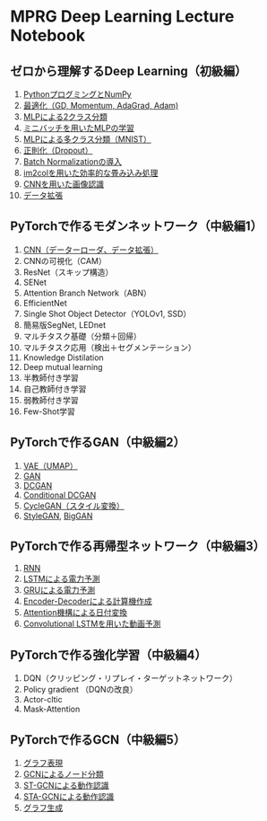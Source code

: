 # MPRG Deep Learning Lecture Notebook


## ゼロから理解するDeep Learning（初級編）
1.  [PythonプログミングとNumPy](https://colab.research.google.com/github/machine-perception-robotics-group/MPRGDeepLearningLectureNotebook/blob/master/01_dnn_scratch/00_python_and_numpy.ipynb)
2.  [最適化（GD, Momentum, AdaGrad, Adam)](https://colab.research.google.com/github/machine-perception-robotics-group/MPRGDeepLearningLectureNotebook/blob/master/01_dnn_scratch/01_optimization.ipynb)
3.  [MLPによる2クラス分類](https://colab.research.google.com/github/machine-perception-robotics-group/MPRGDeepLearningLectureNotebook/blob/master/01_dnn_scratch/02_mlp_bernoulli.ipynb)
4.  [ミニバッチを用いたMLPの学習](https://colab.research.google.com/github/machine-perception-robotics-group/MPRGDeepLearningLectureNotebook/blob/master/01_dnn_scratch/03_mlp_bernoulli_minibatch.ipynb)
5.  [MLPによる多クラス分類（MNIST）](https://colab.research.google.com/github/machine-perception-robotics-group/MPRGDeepLearningLectureNotebook/blob/master/01_dnn_scratch/04_mlp_mnist.ipynb)
6.  [正則化（Dropout）](https://colab.research.google.com/github/machine-perception-robotics-group/MPRGDeepLearningLectureNotebook/blob/master/01_dnn_scratch/06_dropout.ipynb)
7.  [Batch Normalizationの導入](https://colab.research.google.com/github/machine-perception-robotics-group/MPRGDeepLearningLectureNotebook/blob/master/01_dnn_scratch/05_batchnorm.ipynb)
8.  [im2colを用いた効率的な畳み込み処理](https://colab.research.google.com/github/machine-perception-robotics-group/MPRGDeepLearningLectureNotebook/blob/master/01_dnn_scratch/07_im2col.ipynb)
9.  [CNNを用いた画像認識](https://colab.research.google.com/github/machine-perception-robotics-group/MPRGDeepLearningLectureNotebook/blob/master/01_dnn_scratch/08_cnn.ipynb)
10. [データ拡張](https://colab.research.google.com/github/machine-perception-robotics-group/MPRGDeepLearningLectureNotebook/blob/master/01_dnn_scratch/09_augmentation.ipynb)


## PyTorchで作るモダンネットワーク（中級編1）
1.  [CNN（データーローダ、データ拡張）](https://colab.research.google.com/github/machine-perception-robotics-group/MPRGDeepLearningLectureNotebook/blob/master/11_cnn_pytorch/01_cnn_dataloader_augmentation.ipynb)
2.  CNNの可視化（CAM）
3.  ResNet（スキップ構造）
4.  SENet
5.  Attention Branch Network（ABN）
6.  EfficientNet
7.  Single Shot Object Detector（YOLOv1, SSD）
8.  簡易版SegNet, LEDnet
9.  マルチタスク基礎（分類＋回帰）
10. マルチタスク応用（検出＋セグメンテーション）
11. Knowledge Distilation
12. Deep mutual learning
13. 半教師付き学習
14. 自己教師付き学習
15. 弱教師付き学習
16. Few-Shot学習


## PyTorchで作るGAN（中級編2）
1.  [VAE（UMAP）](https://colab.research.google.com/github/machine-perception-robotics-group/MPRGDeepLearningLectureNotebook/blob/master/12_gan/01_Variational_autoencoder.ipynb)
2.  [GAN](https://colab.research.google.com/github/machine-perception-robotics-group/MPRGDeepLearningLectureNotebook/blob/master/12_gan/02_GAN.ipynb)
3.  [DCGAN](https://colab.research.google.com/github/machine-perception-robotics-group/MPRGDeepLearningLectureNotebook/blob/master/12_gan/03_Deep_Convolutional_GAN.ipynb)
4.  [Conditional DCGAN](https://colab.research.google.com/github/machine-perception-robotics-group/MPRGDeepLearningLectureNotebook/blob/master/12_gan/04_conditional_DC_GAN.ipynb)
5.  [CycleGAN（スタイル変換）](https://colab.research.google.com/github/machine-perception-robotics-group/MPRGDeepLearningLectureNotebook/blob/master/12_gan/05_CycleGAN.ipynb)
6.  [StyleGAN](https://colab.research.google.com/github/machine-perception-robotics-group/MPRGDeepLearningLectureNotebook/blob/master/12_gan/06_StyleGAN.ipynb), [BigGAN](https://colab.research.google.com/github/machine-perception-robotics-group/MPRGDeepLearningLectureNotebook/blob/master/12_gan/06_BigGAN.ipynb)


## PyTorchで作る再帰型ネットワーク（中級編3）
1.  [RNN](https://colab.research.google.com/github/machine-perception-robotics-group/MPRGDeepLearningLectureNotebook/blob/master/13_rnn/01_03_RNN.ipynb)
2.  [LSTMによる電力予測](https://colab.research.google.com/github/machine-perception-robotics-group/MPRGDeepLearningLectureNotebook/blob/master/13_rnn/01_03_RNN.ipynb)
3.  [GRUによる電力予測](https://colab.research.google.com/github/machine-perception-robotics-group/MPRGDeepLearningLectureNotebook/blob/master/13_rnn/01_03_RNN.ipynb)
4.  [Encoder-Decoderによる計算機作成](https://colab.research.google.com/github/machine-perception-robotics-group/MPRGDeepLearningLectureNotebook/blob/master/13_rnn/04_Seq2seq.ipynb)
5.  [Attention機構による日付変換](https://colab.research.google.com/github/machine-perception-robotics-group/MPRGDeepLearningLectureNotebook/blob/master/13_rnn/05_Attention.ipynb)
6.  [Convolutional LSTMを用いた動画予測](https://colab.research.google.com/github/machine-perception-robotics-group/MPRGDeepLearningLectureNotebook/blob/master/13_rnn/06_ConvLSTM.ipynb)


## PyTorchで作る強化学習（中級編4）
1.  DQN（クリッピング・リプレイ・ターゲットネットワーク）
2.  Policy gradient （DQNの改良）
3.  Actor-cltic
4.  Mask-Attention


## PyTorchで作るGCN（中級編5）
1.  [グラフ表現](https://colab.research.google.com/github/machine-perception-robotics-group/MPRGDeepLearningLectureNotebook/blob/master/15_gcn/01_graph.ipynb)
2.  [GCNによるノード分類](https://colab.research.google.com/github/machine-perception-robotics-group/MPRGDeepLearningLectureNotebook/blob/master/15_gcn/02_node_classification_GCN.ipynb)
3.  [ST-GCNによる動作認識](https://colab.research.google.com/github/machine-perception-robotics-group/MPRGDeepLearningLectureNotebook/blob/master/15_gcn/03_action_recognition_ST_GCN.ipynb)
4.  [STA-GCNによる動作認識](https://colab.research.google.com/github/machine-perception-robotics-group/MPRGDeepLearningLectureNotebook/blob/master/15_gcn/04_action_recognition_STA_GCN.ipynb)
5.  [グラフ生成](https://colab.research.google.com/github/machine-perception-robotics-group/MPRGDeepLearningLectureNotebook/blob/master/15_gcn/05_graph_generation_DGMG.ipynb)
